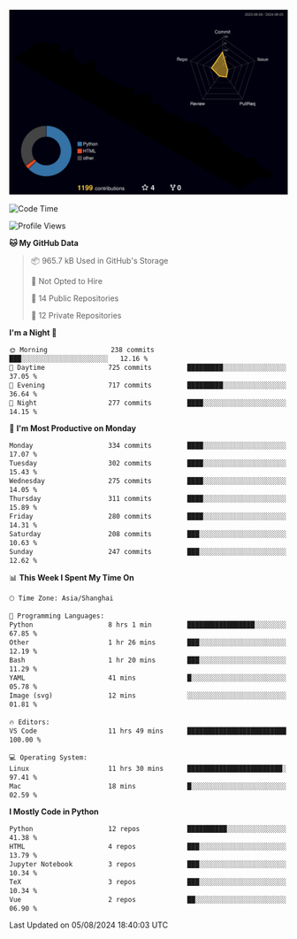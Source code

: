 <!--![](https://raw.githubusercontent.com/BorisYang326/BorisYang326/output/github-contribution-grid-snake-dark.svg) -->
![](./profile-3d-contrib/profile-night-rainbow.svg)
<!--START_SECTION:waka-->
![Code Time](http://img.shields.io/badge/Code%20Time-342%20hrs%2050%20mins-blue)

![Profile Views](http://img.shields.io/badge/Profile%20Views-0-blue)

**🐱 My GitHub Data** 

> 📦 965.7 kB Used in GitHub's Storage 
 > 
> 🚫 Not Opted to Hire
 > 
> 📜 14 Public Repositories 
 > 
> 🔑 12 Private Repositories 
 > 
**I'm a Night 🦉** 

```text
🌞 Morning                238 commits         ███░░░░░░░░░░░░░░░░░░░░░░   12.16 % 
🌆 Daytime                725 commits         █████████░░░░░░░░░░░░░░░░   37.05 % 
🌃 Evening                717 commits         █████████░░░░░░░░░░░░░░░░   36.64 % 
🌙 Night                  277 commits         ████░░░░░░░░░░░░░░░░░░░░░   14.15 % 
```
📅 **I'm Most Productive on Monday** 

```text
Monday                   334 commits         ████░░░░░░░░░░░░░░░░░░░░░   17.07 % 
Tuesday                  302 commits         ████░░░░░░░░░░░░░░░░░░░░░   15.43 % 
Wednesday                275 commits         ████░░░░░░░░░░░░░░░░░░░░░   14.05 % 
Thursday                 311 commits         ████░░░░░░░░░░░░░░░░░░░░░   15.89 % 
Friday                   280 commits         ████░░░░░░░░░░░░░░░░░░░░░   14.31 % 
Saturday                 208 commits         ███░░░░░░░░░░░░░░░░░░░░░░   10.63 % 
Sunday                   247 commits         ███░░░░░░░░░░░░░░░░░░░░░░   12.62 % 
```


📊 **This Week I Spent My Time On** 

```text
🕑︎ Time Zone: Asia/Shanghai

💬 Programming Languages: 
Python                   8 hrs 1 min         █████████████████░░░░░░░░   67.85 % 
Other                    1 hr 26 mins        ███░░░░░░░░░░░░░░░░░░░░░░   12.19 % 
Bash                     1 hr 20 mins        ███░░░░░░░░░░░░░░░░░░░░░░   11.29 % 
YAML                     41 mins             █░░░░░░░░░░░░░░░░░░░░░░░░   05.78 % 
Image (svg)              12 mins             ░░░░░░░░░░░░░░░░░░░░░░░░░   01.81 % 

🔥 Editors: 
VS Code                  11 hrs 49 mins      █████████████████████████   100.00 % 

💻 Operating System: 
Linux                    11 hrs 30 mins      ████████████████████████░   97.41 % 
Mac                      18 mins             █░░░░░░░░░░░░░░░░░░░░░░░░   02.59 % 
```

**I Mostly Code in Python** 

```text
Python                   12 repos            ██████████░░░░░░░░░░░░░░░   41.38 % 
HTML                     4 repos             ███░░░░░░░░░░░░░░░░░░░░░░   13.79 % 
Jupyter Notebook         3 repos             ███░░░░░░░░░░░░░░░░░░░░░░   10.34 % 
TeX                      3 repos             ███░░░░░░░░░░░░░░░░░░░░░░   10.34 % 
Vue                      2 repos             ██░░░░░░░░░░░░░░░░░░░░░░░   06.90 % 
```




 Last Updated on 05/08/2024 18:40:03 UTC
<!--END_SECTION:waka-->
